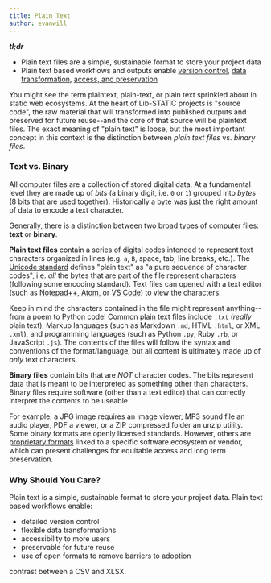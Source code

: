 ```yaml
---
title: Plain Text
author: evanwill
---
```


***tl;dr***

- Plain text files are a simple, sustainable format to store your project data
- Plain text based workflows and outputs enable [version control](/concepts/version-control), [data transformation](/concepts/data), [access, and preservation](https://lib-static.onrender.com/concepts/publicationpreservation)

You might see the term plaintext, plain-text, or plain text sprinkled about in static web ecosystems. At the heart of Lib-STATIC projects is "source code", the raw material that will transformed into published outputs and preserved for future reuse--and the core of that source will be plaintext files. The exact meaning of "plain text" is loose, but the most important concept in this context is the distinction between *plain text files* vs. *binary files*.

### Text vs. Binary

All computer files are a collection of stored digital data. At a fundamental level they are made up of *bits* (a binary digit, i.e. `0` or `1`) grouped into *bytes* (8 bits that are used together). Historically a byte was just the right amount of data to encode a text character.

Generally, there is a distinction between two broad types of computer files: **text** or **binary**.

**Plain text files** contain a series of digital codes intended to represent text characters organized in lines (e.g. `a`, `B`, space, tab, line breaks, etc.). The [Unicode standard](https://www.unicode.org/) defines "plain text" as "a pure sequence of character codes", i.e. *all* the bytes that are part of the file represent characters (following some encoding standard). Text files can opened with a text editor (such as [Notepad++](https://notepad-plus-plus.org/), [Atom](https://atom.io/), or [VS Code](https://code.visualstudio.com/)) to view the characters.

Keep in mind the characters contained in the file might represent anything--from a poem to Python code! Common plain text files include `.txt` (*really* plain text), Markup languages (such as Markdown `.md`, HTML `.html`, or XML `.xml`), and programming languages (such as Python `.py`, Ruby `.rb`, or JavaScript `.js`). The contents of the files will follow the syntax and conventions of the format/language, but all content is ultimately made up of *only* text characters.

**Binary files** contain bits that are *NOT* character codes. The bits represent data that is meant to be interpreted as something other than characters. Binary files require software (other than a text editor) that can correctly interpret the contents to be useable.

For example, a JPG image requires an image viewer, MP3 sound file an audio player, PDF a viewer, or a ZIP compressed folder an unzip utility.
Some binary formats are openly licensed standards. However, others are [proprietary formats](https://en.wikipedia.org/wiki/Proprietary_software) linked to a specific software ecosystem or vendor, which can present challenges for equitable access and long term preservation.  

### Why Should You Care?

Plain text is a simple, sustainable format to store your project data. Plain text based workflows enable:

- detailed version control
- flexible data transformations
- accessibility to more users
- preservable for future reuse
- use of open formats to remove barriers to adoption

contrast between a CSV and XLSX.